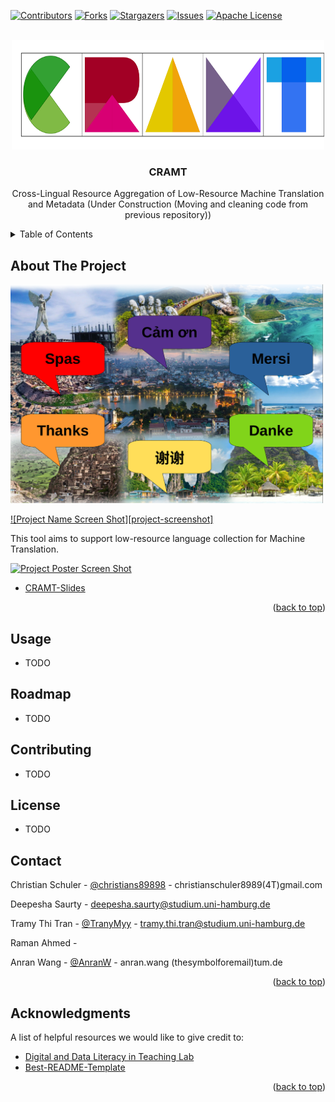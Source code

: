 <a name="readme-top"></a>

<!-- PROJECT SHIELDS -->
<!--
*** We are using markdown "reference style" links for readability.
*** Reference links are enclosed in brackets [ ] instead of parentheses ( ).
*** See the bottom of this document for the declaration of the reference variables
*** for contributors-url, forks-url, etc. This is an optional, concise syntax you may use.
*** https://www.markdownguide.org/basic-syntax/#reference-style-links
-->
[![Contributors][contributors-shield]][contributors-url]
[![Forks][forks-shield]][forks-url]
[![Stargazers][stars-shield]][stars-url]
[![Issues][issues-shield]][issues-url]
[![Apache License][license-shield]][license-url]


<!-- PROJECT LOGO -->
<br />
<div align="center">
  <a href="https://github.com/christianschuler8989/CRAMT-Slides">
    <img src="https://github.com/christianschuler8989/CRAMT-Slides/blob/main/public/title-logo.png" alt="Logo" width="500" height="175">
    <!-- <img src="https://github.com/christianschuler8989/CRAMT-Slides/blob/main/public/title-banner.png" alt="Logo" width="200" height="200"> -->
  </a>
  <h3 align="center">CRAMT</h3>
  
  Cross-Lingual Resource Aggregation of Low-Resource Machine Translation and Metadata
  (Under Construction (Moving and cleaning code from previous repository))
</div>


<!-- TABLE OF CONTENTS -->
<details>
  <summary>Table of Contents</summary>
  <ol>
    <li>
      <a href="#about-the-project">About The Project</a>
      <ul>
        <li><a href="#built-with">Built With</a></li>
      </ul>
    </li>
    <li><a href="#usage">Usage (TODO)</a></li>
    <li><a href="#roadmap">Roadmap (TODO)</a></li>
    <li><a href="#contributing">Contributing (TODO)</a></li>
    <li><a href="#license">License (TODO)</a></li>
    <li><a href="#contact">Contact</a></li>
    <li><a href="#acknowledgments">Acknowledgments</a></li>
  </ol>
</details>



<!-- ABOUT THE PROJECT -->
## About The Project

<a href="https://github.com/christianschuler8989/CRAMT-Slides">
    <img src="https://github.com/christianschuler8989/CRAMT/blob/main/images/title-banner.png" alt="Logo" width="500" height="350">
</a>

[![Project Name Screen Shot][project-screenshot]](https://github.com/christianschuler8989/CRAMT)

This tool aims to support low-resource language collection for Machine Translation.


[![Project Poster Screen Shot][project-poster-expo-png]](https://github.com/christianschuler8989/CRAMT/images/2024-CRAMT_Poster_Expo-Schuler_Tran_Saurty_Wang_Ahmad_Yimam.pdf)

- [CRAMT-Slides](https://github.com/christianschuler8989/CRAMT-Slides)


<p align="right">(<a href="#readme-top">back to top</a>)</p>


<!-- USAGE -->
## Usage
- TODO


<!-- ROADMAP -->
## Roadmap
- TODO


<!-- CONTRIBUTING -->
## Contributing
- TODO


<!-- LICENSE -->
## License
- TODO


<!-- CONTACT -->
## Contact

Christian Schuler - [@christians89898](https://christianschuler8989.github.io/) - christianschuler8989(4T)gmail.com

Deepesha Saurty - deepesha.saurty@studium.uni-hamburg.de

Tramy Thi Tran - [@TranyMyy](https://github.com/TranMyy) - tramy.thi.tran@studium.uni-hamburg.de

Raman Ahmed - 

Anran Wang - [@AnranW](https://github.com/AnranW) - anran.wang (thesymbolforemail)tum.de

<p align="right">(<a href="#readme-top">back to top</a>)</p>



<!-- ACKNOWLEDGMENTS -->
## Acknowledgments

A list of helpful resources we would like to give credit to:

* [Digital and Data Literacy in Teaching Lab](https://www.isa.uni-hamburg.de/ddlitlab.html)
* [Best-README-Template](https://github.com/othneildrew/Best-README-Template) 

<p align="right">(<a href="#readme-top">back to top</a>)</p>



<!-- MARKDOWN LINKS & IMAGES -->
<!-- https://www.markdownguide.org/basic-syntax/#reference-style-links -->
[contributors-shield]: https://img.shields.io/github/contributors/christianschuler8989/CRAMT.svg?style=for-the-badge
[contributors-url]: https://github.com/christianschuler8989/CRAMT/graphs/contributors
[forks-shield]: https://img.shields.io/github/forks/christianschuler8989/CRAMT.svg?style=for-the-badge
[forks-url]: https://github.com/christianschuler8989/CRAMT/network/members
[stars-shield]: https://img.shields.io/github/stars/christianschuler8989/CRAMT.svg?style=for-the-badge
[stars-url]: https://github.com/christianschuler8989/CRAMT/stargazers
[issues-shield]: https://img.shields.io/github/issues/christianschuler8989/CRAMT.svg?style=for-the-badge
[issues-url]: https://github.com/christianschuler8989/CRAMT/issues
[license-shield]: https://img.shields.io/github/license/christianschuler8989/CRAMT.svg?style=for-the-badge
[license-url]: https://github.com/christianschuler8989/CRAMT/blob/main/LICENSE
[project-poster-expo-png]: 2024-CRAMT_Poster_Expo-Schuler_Tran_Saurty_Wang_Ahmad_Yimam-1.png

